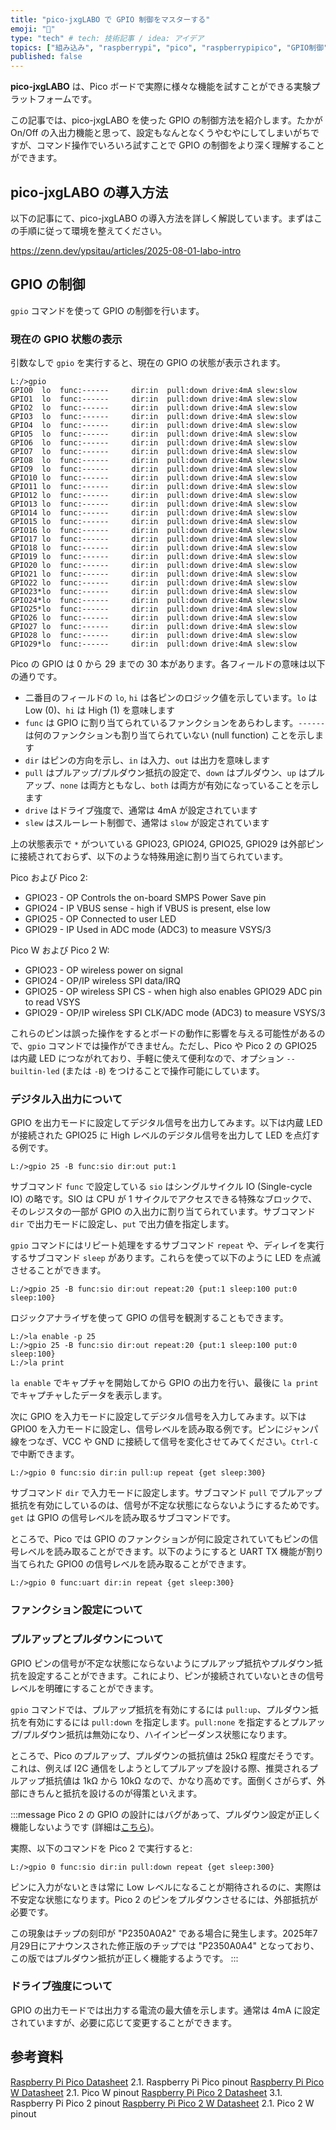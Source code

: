 ```yaml
---
title: "pico-jxgLABO で GPIO 制御をマスターする"
emoji: "👏"
type: "tech" # tech: 技術記事 / idea: アイデア
topics: ["組み込み", "raspberrypi", "pico", "raspberrypipico", "GPIO制御"]
published: false
---
```

**pico-jxgLABO** は、Pico ボードで実際に様々な機能を試すことができる実験プラットフォームです。

この記事では、pico-jxgLABO を使った GPIO の制御方法を紹介します。たかが On/Off の入出力機能と思って、設定もなんとなくうやむやにしてしまいがちですが、コマンド操作でいろいろ試すことで GPIO の制御をより深く理解することができます。

## pico-jxgLABO の導入方法

以下の記事にて、pico-jxgLABO の導入方法を詳しく解説しています。まずはこの手順に従って環境を整えてください。

https://zenn.dev/ypsitau/articles/2025-08-01-labo-intro

## GPIO の制御

`gpio` コマンドを使って GPIO の制御を行います。

### 現在の GPIO 状態の表示

引数なしで `gpio` を実行すると、現在の GPIO の状態が表示されます。

```text
L:/>gpio
GPIO0  lo  func:------     dir:in  pull:down drive:4mA slew:slow
GPIO1  lo  func:------     dir:in  pull:down drive:4mA slew:slow
GPIO2  lo  func:------     dir:in  pull:down drive:4mA slew:slow
GPIO3  lo  func:------     dir:in  pull:down drive:4mA slew:slow
GPIO4  lo  func:------     dir:in  pull:down drive:4mA slew:slow
GPIO5  lo  func:------     dir:in  pull:down drive:4mA slew:slow
GPIO6  lo  func:------     dir:in  pull:down drive:4mA slew:slow
GPIO7  lo  func:------     dir:in  pull:down drive:4mA slew:slow
GPIO8  lo  func:------     dir:in  pull:down drive:4mA slew:slow
GPIO9  lo  func:------     dir:in  pull:down drive:4mA slew:slow
GPIO10 lo  func:------     dir:in  pull:down drive:4mA slew:slow
GPIO11 lo  func:------     dir:in  pull:down drive:4mA slew:slow
GPIO12 lo  func:------     dir:in  pull:down drive:4mA slew:slow
GPIO13 lo  func:------     dir:in  pull:down drive:4mA slew:slow
GPIO14 lo  func:------     dir:in  pull:down drive:4mA slew:slow
GPIO15 lo  func:------     dir:in  pull:down drive:4mA slew:slow
GPIO16 lo  func:------     dir:in  pull:down drive:4mA slew:slow
GPIO17 lo  func:------     dir:in  pull:down drive:4mA slew:slow
GPIO18 lo  func:------     dir:in  pull:down drive:4mA slew:slow
GPIO19 lo  func:------     dir:in  pull:down drive:4mA slew:slow
GPIO20 lo  func:------     dir:in  pull:down drive:4mA slew:slow
GPIO21 lo  func:------     dir:in  pull:down drive:4mA slew:slow
GPIO22 lo  func:------     dir:in  pull:down drive:4mA slew:slow
GPIO23*lo  func:------     dir:in  pull:down drive:4mA slew:slow
GPIO24*lo  func:------     dir:in  pull:down drive:4mA slew:slow
GPIO25*lo  func:------     dir:in  pull:down drive:4mA slew:slow
GPIO26 lo  func:------     dir:in  pull:down drive:4mA slew:slow
GPIO27 lo  func:------     dir:in  pull:down drive:4mA slew:slow
GPIO28 lo  func:------     dir:in  pull:down drive:4mA slew:slow
GPIO29*lo  func:------     dir:in  pull:down drive:4mA slew:slow
```

Pico の GPIO は 0 から 29 までの 30 本があります。各フィールドの意味は以下の通りです。

- 二番目のフィールドの `lo`, `hi` は各ピンのロジック値を示しています。`lo` は Low (0)、`hi` は High (1) を意味します
- `func` は GPIO に割り当てられているファンクションをあらわします。`------` は何のファンクションも割り当てられていない (null function) ことを示します
- `dir` はピンの方向を示し、`in` は入力、`out` は出力を意味します
- `pull` はプルアップ/プルダウン抵抗の設定で、`down` はプルダウン、`up` はプルアップ、`none` は両方ともなし、`both` は両方が有効になっていることを示します
- `drive` はドライブ強度で、通常は 4mA が設定されています
- `slew` はスルーレート制御で、通常は `slow` が設定されています

上の状態表示で `*` がついている GPIO23, GPIO24, GPIO25, GPIO29 は外部ピンに接続されておらず、以下のような特殊用途に割り当てられています。

Pico および Pico 2:

- GPIO23 - OP Controls the on-board SMPS Power Save pin
- GPIO24 - IP VBUS sense - high if VBUS is present, else low
- GPIO25 - OP Connected to user LED
- GPIO29 - IP Used in ADC mode (ADC3) to measure VSYS/3

Pico W および Pico 2 W:

- GPIO23 - OP wireless power on signal
- GPIO24 - OP/IP wireless SPI data/IRQ
- GPIO25 - OP wireless SPI CS - when high also enables GPIO29 ADC pin to read VSYS
- GPIO29 - OP/IP wireless SPI CLK/ADC mode (ADC3) to measure VSYS/3

これらのピンは誤った操作をするとボードの動作に影響を与える可能性があるので、`gpio` コマンドでは操作ができません。ただし、Pico や Pico 2 の GPIO25 は内蔵 LED につながれており、手軽に使えて便利なので、オプション `--builtin-led` (または `-B`) をつけることで操作可能にしています。

### デジタル入出力について

GPIO を出力モードに設定してデジタル信号を出力してみます。以下は内蔵 LED が接続された GPIO25 に High レベルのデジタル信号を出力して LED を点灯する例です。

```text
L:/>gpio 25 -B func:sio dir:out put:1
```

サブコマンド `func` で設定している `sio` はシングルサイクル IO (Single-cycle IO) の略です。SIO は CPU が 1 サイクルでアクセスできる特殊なブロックで、そのレジスタの一部が GPIO の入出力に割り当てられています。サブコマンド `dir` で出力モードに設定し、`put` で出力値を指定します。

`gpio` コマンドにはリピート処理をするサブコマンド `repeat` や、ディレイを実行するサブコマンド `sleep` があります。これらを使って以下のように LED を点滅させることができます。

```text
L:/>gpio 25 -B func:sio dir:out repeat:20 {put:1 sleep:100 put:0 sleep:100}
```

ロジックアナライザを使って GPIO の信号を観測することもできます。

```text
L:/>la enable -p 25
L:/>gpio 25 -B func:sio dir:out repeat:20 {put:1 sleep:100 put:0 sleep:100}
L:/>la print
```

`la enable` でキャプチャを開始してから GPIO の出力を行い、最後に `la print` でキャプチャしたデータを表示します。

次に GPIO を入力モードに設定してデジタル信号を入力してみます。以下は GPIO0 を入力モードに設定し、信号レベルを読み取る例です。ピンにジャンパ線をつなぎ、VCC や GND に接続して信号を変化させてみてください。`Ctrl-C` で中断できます。

```text
L:/>gpio 0 func:sio dir:in pull:up repeat {get sleep:300}
```

サブコマンド `dir` で入力モードに設定します。サブコマンド `pull` でプルアップ抵抗を有効にしているのは、信号が不定な状態にならないようにするためです。`get` は GPIO の信号レベルを読み取るサブコマンドです。

ところで、Pico では GPIO のファンクションが何に設定されていてもピンの信号レベルを読み取ることができます。以下のようにすると UART TX 機能が割り当てられた GPIO0 の信号レベルを読み取ることができます。

```text
L:/>gpio 0 func:uart dir:in repeat {get sleep:300}
```

### ファンクション設定について

### プルアップとプルダウンについて

GPIO ピンの信号が不定な状態にならないようにプルアップ抵抗やプルダウン抵抗を設定することができます。これにより、ピンが接続されていないときの信号レベルを明確にすることができます。

`gpio` コマンドでは、プルアップ抵抗を有効にするには `pull:up`、プルダウン抵抗を有効にするには `pull:down` を指定します。`pull:none` を指定するとプルアップ/プルダウン抵抗は無効になり、ハイインピーダンス状態になります。

ところで、Pico のプルアップ、プルダウンの抵抗値は 25kΩ 程度だそうです。これは、例えば I2C 通信をしようとしてプルアップを設ける際、推奨されるプルアップ抵抗値は 1kΩ から 10kΩ なので、かなり高めです。面倒くさがらず、外部にきちんと抵抗を設けるのが得策といえます。
 
:::message
Pico 2 の GPIO の設計にはバグがあって、プルダウン設定が正しく機能しないようです (詳細は[こちら](https://fabscene.com/new/news/raspberry-pi-rp2350-a4-rp2354-announcement/))。

実際、以下のコマンドを Pico 2 で実行すると:

```text
L:/>gpio 0 func:sio dir:in pull:down repeat {get sleep:300}
```

ピンに入力がないときは常に Low レベルになることが期待されるのに、実際は不安定な状態になります。Pico 2 のピンをプルダウンさせるには、外部抵抗が必要です。

この現象はチップの刻印が "P2350A0A2" である場合に発生します。2025年7月29日にアナウンスされた修正版のチップでは "P2350A0A4" となっており、この版ではプルダウン抵抗が正しく機能するようです。
:::

### ドライブ強度について

GPIO の出力モードでは出力する電流の最大値を示します。通常は 4mA に設定されていますが、必要に応じて変更することができます。

## 参考資料

[Raspberry Pi Pico Datasheet](https://datasheets.raspberrypi.com/pico/pico-datasheet.pdf) 2.1. Raspberry Pi Pico pinout
[Raspberry Pi Pico W Datasheet](https://datasheets.raspberrypi.com/pico/pico-2-datasheet.pdf) 2.1. Pico W pinout
[Raspberry Pi Pico 2 Datasheet](https://datasheets.raspberrypi.com/picow/pico-w-datasheet.pdf) 3.1. Raspberry Pi Pico 2 pinout
[Raspberry Pi Pico 2 W Datasheet](https://datasheets.raspberrypi.com/picow/pico-2-w-datasheet.pdf) 2.1. Pico 2 W pinout
